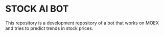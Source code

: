 
# STOCK AI BOT

This repository is a development repository of a bot that works on MOEX and tries to predict trends in stock prices.
